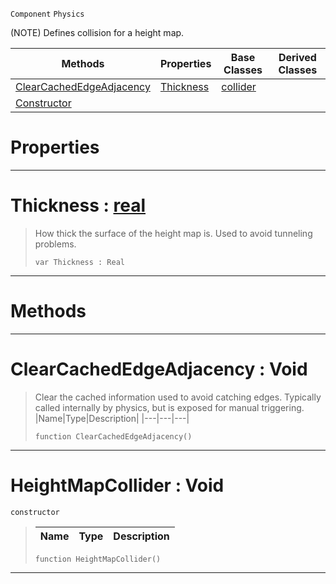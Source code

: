  `Component` `Physics`



(NOTE) Defines collision for a height map.

|Methods|Properties|Base Classes|Derived Classes|
|---|---|---|---|
|[ ClearCachedEdgeAdjacency](https://github.com/zeroengineteam/ZeroDocs/blob/master/code_reference/class_reference/heightmapcollider.markdown#clearcachededgeadjacency)|[ Thickness](https://github.com/zeroengineteam/ZeroDocs/blob/master/code_reference/class_reference/heightmapcollider.markdown#thickness-zero-engine-do)|[collider](https://github.com/zeroengineteam/ZeroDocs/blob/master/code_reference/class_reference/collider.markdown)| |
|[ Constructor](https://github.com/zeroengineteam/ZeroDocs/blob/master/code_reference/class_reference/heightmapcollider.markdown#heightmapcollider-void)| | | |


 #  Properties


---  
 #  Thickness : [real](https://github.com/zeroengineteam/ZeroDocs/blob/master/code_reference/zilch_base_types/real.markdown)

> How thick the surface of the height map is. Used to avoid tunneling problems.
> ``` lang=cpp, name=Zilch
> var Thickness : Real


---  
 #  Methods


---  
 #  ClearCachedEdgeAdjacency : Void

> Clear the cached information used to avoid catching edges. Typically called internally by physics, but is exposed for manual triggering.
> |Name|Type|Description|
> |---|---|---|
> ``` lang=cpp, name=Zilch
> function ClearCachedEdgeAdjacency()
> ``` 


---  
 #  HeightMapCollider : Void

 `constructor`

> 
> |Name|Type|Description|
> |---|---|---|
> ``` lang=cpp, name=Zilch
> function HeightMapCollider()
> ``` 


---  
 

 